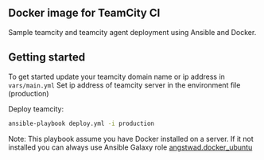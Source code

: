 ## Docker image for TeamCity CI

Sample teamcity and teamcity agent deployment using Ansible and Docker.

## Getting started

To get started update your teamcity domain name or ip address in `vars/main.yml`
Set ip address of teamcity server in the environment file (production)

Deploy teamcity:

```sh
ansible-playbook deploy.yml -i production

```

Note: This playbook assume you have Docker installed on a server. If it not installed you can always use Ansible Galaxy role [angstwad.docker_ubuntu](https://github.com/angstwad/docker.ubuntu)
